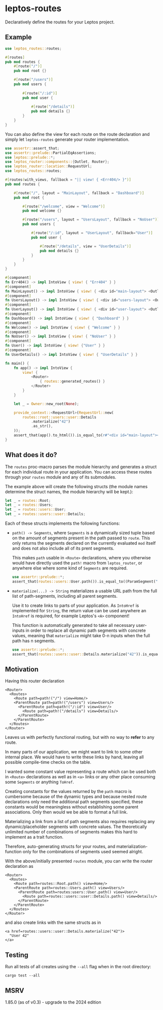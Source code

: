# leptos-routes

Declaratively define the routes for your Leptos project.

## Example

```rust
use leptos_routes::routes;

#[routes]
pub mod routes {
    #[route("/")]
    pub mod root {}

    #[route("/users")]
    pub mod users {
      
        #[route("/:id")]
        pub mod user {
          
            #[route("/details")]
            pub mod details {}
        }
    }
}
```

You can also define the view for each route on the route declaration and simply let `leptos-routes` generate
your router implementation.

```rust
use assertr::assert_that;
use assertr::prelude::PartialEqAssertions;
use leptos::prelude::*;
use leptos_router::components::{Outlet, Router};
use leptos_router::location::RequestUrl;
use leptos_routes::routes;

#[routes(with_views, fallback = "|| view! { <Err404/> }")]
pub mod routes {

    #[route("/", layout = "MainLayout", fallback = "Dashboard")]
    pub mod root {

        #[route("/welcome", view = "Welcome")]
        pub mod welcome {}

        #[route("/users", layout = "UsersLayout", fallback = "NoUser")]
        pub mod users {

            #[route("/:id", layout = "UserLayout", fallback="User")]
            pub mod user {

                #[route("/details", view = "UserDetails")]
                pub mod details {}
            }
        }
    }
}

#[component]
fn Err404() -> impl IntoView { view! { "Err404" } }
#[component]
fn MainLayout() -> impl IntoView { view! { <div id="main-layout"> <Outlet/> </div> } }
#[component]
fn UsersLayout() -> impl IntoView { view! { <div id="users-layout"> <Outlet/> </div> } }
#[component]
fn UserLayout() -> impl IntoView { view! { <div id="user-layout"> <Outlet/> </div> } }
#[component]
fn Dashboard() -> impl IntoView { view! { "Dashboard" } }
#[component]
fn Welcome() -> impl IntoView { view! { "Welcome" } }
#[component]
fn NoUser() -> impl IntoView { view! { "NoUser" } }
#[component]
fn User() -> impl IntoView { view! {"User" } }
#[component]
fn UserDetails() -> impl IntoView { view! { "UserDetails" } }

fn main() {
    fn app() -> impl IntoView {
        view! {
            <Router>
                { routes::generated_routes() }
            </Router>
        }
    }

    let _ = Owner::new_root(None);

    provide_context::<RequestUrl>(RequestUrl::new(
        routes::root::users::user::Details
            .materialize("42")
            .as_str(),
    ));
    assert_that(app().to_html()).is_equal_to(r#"<div id="main-layout"><div id="users-layout"><div id="user-layout">UserDetails</div></div></div>"#);
}
```

## What does it do?

The `routes` proc-macro parses the module hierarchy and generates a struct for each individual route in your
application. You can access these routes through your `routes` module and any of its submodules.

The example above will create the following structs (the module names determine the struct names, the module hierarchy
will be kept.):

```rust
let _ = routes::Root;
let _ = routes::Users;
let _ = routes::users::User;
let _ = routes::users::user::Details;
```

Each of these structs implements the following functions:

- `path() -> Segments`, where `Segments` is a dynamically sized tuple based on the amount of segments present in the
  path passed to `route`. This only returns the segments declared on the currently evaluated `mod` itself and does not
  also include all of its prent segments.

  This makes `path` usable in `<Route>` declarations, where you otherwise would have directly used the `path!` macro
  from `leptos_router`, or anywhere else where some kind of `Segments` are required.
  ```rust
  use assertr::prelude::*;
  assert_that(routes::users::User.path()).is_equal_to((ParamSegment("id"),));
  ```

- `materialize(...) -> String` materializes a usable URL path from the full list of path-segments, including all parent
  segments.

  Use it to create links to parts of your application. As `IntoHref` is implemented for `String`, the return value can
  be used anywhere an `IntoHref` is required, for example Leptos's `<A>` component!

  This function is automatically generated to take all necessary user-inputs in order to replace
  all dynamic path segments with concrete values, meaning that `materialize` might take 0-n inputs when the full path
  has n segments.
  ```rust
  use assertr::prelude::*;
  assert_that(routes::users::user::Details.materialize("42")).is_equal_to("/users/42/details");
  ```

## Motivation

Having this router declaration

```
<Router>
  <Routes>
    <Route path=path!("/") view=Home/>
    <ParentRoute path=path!("/users") view=Users/>
      <ParentRoute path=path!("/:id") view=User/>
        <Route path=path!("/details") view=Details/>
      </ParentRoute>
    </ParentRoute>
  </Routes>
</Router>
```

Leaves us with perfectly functional routing, but with no way to **refer** to any route.

In many parts of our application, we might want to link to some other internal place.
We would have to write these links by hand, leaving all possible compile-time checks on the table.

I wanted some constant value representing a route which can be used both in `<Route>` declarations as well as in `<a>`
links or any other place consuming some `Segments` or anything `ToHref`.

Creating constants for the values returned by the `path` macro is cumbersome because of the dynamic types and because
nested route declarations only need the additional path segments specified, these constants would be meaningless without
establishing some parent associations. Only then would we be able to format a full link.

Materializing a link from a list of path segments also requires replacing any dynamic/placeholder segments with concrete
values. The theoretically unlimited number of combinations of segments makes this hard to implement as a trait function.

Therefore, auto-generating structs for your routes, and materialization-function only for the combinations of segments
used seemed alright.

With the above/initially presented `routes` module, you can write the router declaration as

```
<Router>
  <Routes>
    <Route path=routes::Root.path() view=Home/>
    <ParentRoute path=routes::Users.path() view=Users/>
      <ParentRoute path=routes:users::User.path() view=User/>
        <Route path=routes::users::user::Details.path() view=Details/>
      </ParentRoute>
    </ParentRoute>
  </Routes>
</Router>
```

and also create links with the same structs as in

```
<a href=routes::users::user::Details.materialize("42")>
  "User 42"
</a>
```

## Testing

Run all tests of all creates using the `--all` flag when in the root directory:

    cargo test --all

## MSRV

1.85.0 (as of v0.3) - upgrade to the 2024 edition
